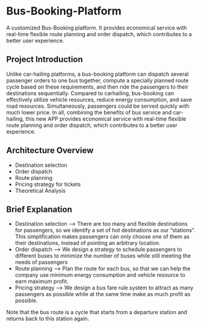 # Bus-Booking-Platform
A customized Bus-Booking platform. It provides economical service with real-time flexible route planning and order dispatch, which contributes to a better user experience.
## Project Introduction
Unlike car-hailing platforms, a bus-booking platform can dispatch several
passenger orders to one bus together, compute a specially planned route cycle based on these
requirements, and then ride the passengers to their destinations sequentially. Compared to carhailing, bus-booking can effectively utilize vehicle resources, reduce energy consumption, and save
road resources. Simultaneously, passengers could be served quickly with much lower price. In
all, combining the benefits of bus service and car-hailing, this new APP provides economical
service with real-time flexible route planning and order dispatch, which contributes to a better
user experience.
## Architecture Overview
* Destination selection 
* Order dispatch
* Route planning
* Pricing strategy for tickets
* Theoretical Analysis
## Brief Explanation
* Destination selection --> There are too many and flexible destinations for passengers,
so we identify a set of hot destinations as our “stations”. This simplification makes
passengers can only choose one of them as their destinations, instead of pointing an arbitrary location.
* Order dispatch --> We design a strategy to schedule passengers to different buses to minimize the number of buses while still meeting the needs of passengers
* Route planning --> Plan the route for each bus, so that we can help the company use minimum energy consumption and vehicle resource to earn maximum profit.
* Pricing strategy --> We design a bus fare rule system to attract as many passengers as possible while at the same time make 
as much profit as possible.

Note that the bus route is a cycle that starts from a departure station and returns back to this station again.
